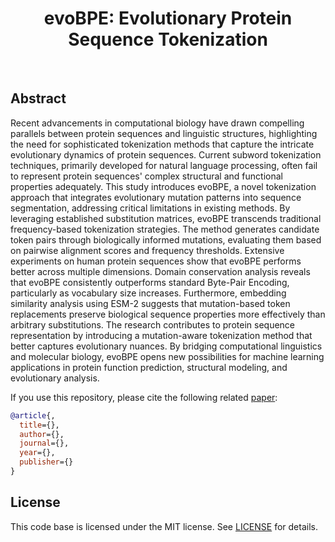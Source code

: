 <h1 align="center"> evoBPE: Evolutionary Protein Sequence Tokenization </h1>

</br>

## Abstract

Recent advancements in computational biology have drawn compelling parallels between protein sequences and linguistic structures, highlighting the need for sophisticated tokenization methods that capture the intricate evolutionary dynamics of protein sequences. Current subword tokenization techniques, primarily developed for natural language processing, often fail to represent protein sequences' complex structural and functional properties adequately. This study introduces evoBPE, a novel tokenization approach that integrates evolutionary mutation patterns into sequence segmentation, addressing critical limitations in existing methods. By leveraging established substitution matrices, evoBPE transcends traditional frequency-based tokenization strategies. The method generates candidate token pairs through biologically informed mutations, evaluating them based on pairwise alignment scores and frequency thresholds.  Extensive experiments on human protein sequences show that evoBPE performs better across multiple dimensions. Domain conservation analysis reveals that evoBPE consistently outperforms standard Byte-Pair Encoding, particularly as vocabulary size increases. Furthermore, embedding similarity analysis using ESM-2 suggests that mutation-based token replacements preserve biological sequence properties more effectively than arbitrary substitutions. The research contributes to protein sequence representation by introducing a mutation-aware tokenization method that better captures evolutionary nuances. By bridging computational linguistics and molecular biology, evoBPE opens new possibilities for machine learning applications in protein function prediction, structural modeling, and evolutionary analysis.

If you use this repository, please cite the following related [paper]():
```bibtex
@article{,
  title={},
  author={},
  journal={},
  year={},
  publisher={}
}
```


## License

This code base is licensed under the MIT license. See [LICENSE](license.md) for details.
